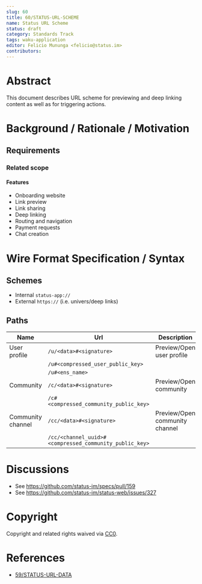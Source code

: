 ```yaml
---
slug: 60
title: 60/STATUS-URL-SCHEME
name: Status URL Scheme
status: draft
category: Standards Track
tags: waku-application
editor: Felicio Mununga <felicio@status.im>
contributors:
---
```


# Abstract

This document describes URL scheme for previewing and deep linking content as well as for triggering actions.

# Background / Rationale / Motivation

## Requirements

### Related scope

#### Features

- Onboarding website
- Link preview
- Link sharing
- Deep linking
- Routing and navigation
- Payment requests
- Chat creation

# Wire Format Specification / Syntax

## Schemes

- Internal `status-app://`
- External `https://` (i.e. univers/deep links)

## Paths

| Name | Url | Description |
| ----- | ---- | ---- |
| User profile | `/u/<data>#<signature>` | Preview/Open user profile |
| | `/u#<compressed_user_public_key>` | |
| | `/u#<ens_name>` | |
| Community | `/c/<data>#<signature>` | Preview/Open community |
| | `/c#<compressed_community_public_key>` | |
| Community channel | `/cc/<data>#<signature>`| Preview/Open community channel |
| | `/cc/<channel_uuid>#<compressed_community_public_key>` | |

<!-- # Security/Privacy Considerations

A standard track RFC in `stable` status MUST feature this section.
A standard track RFC in `raw` or `draft` status SHOULD feature this section.
Informational RFCs (in any state) may feature this section.
If there are none, this section MUST explicitly state that fact.
This section MAY contain additional relevant information, e.g. an explanation as to why there are no security consideration for the respective document. -->

# Discussions

- See <https://github.com/status-im/specs/pull/159>
- See <https://github.com/status-im/status-web/issues/327>

# Copyright

Copyright and related rights waived via [CC0](https://creativecommons.org/publicdomain/zero/1.0/).

# References

- [59/STATUS-URL-DATA](/spec/59/)
